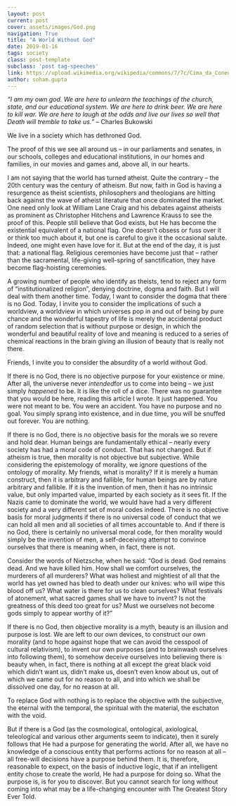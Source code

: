 ```yaml
---
layout: post
current: post
cover: assets/images/God.png
navigation: True
title: "A World Without God"
date: 2019-01-16
tags: society
class: post-template
subclass: 'post tag-speeches'
link: https://upload.wikimedia.org/wikipedia/commons/7/7c/Cima_da_Conegliano%2C_God_the_Father.jpg
author: soham.gupta
---
```

<em> “I am my own god. We are here to unlearn the teachings of the church, state, and our educational system. We are here to drink beer. We are here to kill war. We are here to laugh at the odds and live our lives so well that Death will tremble to take us.”</em> – Charles Bukowski

We live in a society which has dethroned God.

The proof of this we see all around us – in our parliaments and senates, in our schools, colleges and educational institutions, in our homes and families, in our movies and games and, above all, in our hearts.

I am not saying that the world has turned atheist. Quite the contrary – the 20th century was the century of atheism. But now, faith in God is having a resurgence as theist scientists, philosophers and theologians are hitting back against the wave of atheist literature that once dominated the market. One need only look at William Lane Craig and his debates against atheists as prominent as Christopher Hitchens and Lawrence Krauss to see the proof of this. People still believe that God exists, but He has become the existential equivalent of a national flag. One doesn’t obsess or fuss over it or think too much about it, but one is careful to give it the occasional salute. Indeed, one might even have love for it. But at the end of the day, it is just that: a national flag. Religious ceremonies have become just that – rather than the sacramental, life-giving well-spring of sanctification, they have become flag-hoisting ceremonies.

A growing number of people who identify as theists, tend to reject any form of “institutionalized religion”, denying doctrine, dogma and faith. But I will deal with them another time. Today, I want to consider the dogma that there is no God. Today, I invite you to consider the implications of such a worldview, a worldview in which universes pop in and out of being by pure chance and the wonderful tapestry of life is merely the accidental product of random selection that is without purpose or design, in which the wonderful and beautiful reality of love and meaning is reduced to a series of chemical reactions in the brain giving an illusion of beauty that is really not there.

Friends, I invite you to consider the absurdity of a world without God.

If there is no God, there is no objective purpose for your existence or mine. After all, the universe never <i>intended</i>for us to come into being – we just simply <i>happened</i> to be. It is like the roll of a dice. There was no guarantee that you would be here, reading this article I wrote. It just happened. You were not meant to be. You were an accident. You have no purpose and no goal. You simply sprang into existence, and in due time, you will be snuffed out forever. You are nothing.

If there is no God, there is no objective basis for the morals we so revere and hold dear. Human beings are fundamentally ethical – nearly every society has had a moral code of conduct. That has not changed. But if atheism is true, then morality is not objective but subjective. While considering the epistemology of morality, we ignore questions of the ontology of morality. My friends, what is morality? If it is merely a human construct, then it is arbitrary and fallible, for human beings are by nature arbitrary and fallible. If it is the invention of men, then it has no intrinsic value, but only imparted  value, imparted by each society as it sees fit. If the Nazis came to dominate the world, we would have had a very different society and a very different set of moral codes indeed. There is no objective basis for moral judgments if there is no universal code of conduct that we can hold all men and all societies of all times accountable to. And if there is no God, there is certainly no universal moral code, for then morality would simply be the invention of men, a self-deceiving attempt to convince ourselves that there is meaning when, in fact, there is not.

Consider the words of Nietzsche, when he said: “God is dead. God remains dead. And we have killed him. How shall we comfort ourselves, the murderers of all murderers? What was holiest and mightiest of all that the world has yet owned has bled to death under our knives: who will wipe this blood off us? What water is there for us to clean ourselves? What festivals of atonement, what sacred games shall we have to invent? Is not the greatness of this deed too great for us? Must we ourselves not become gods simply to appear worthy of it?”

If there is no God, then objective morality is a myth, beauty is an illusion and purpose is lost. We are left to our own devices, to construct our own morality (and to hope against hope that we can avoid the cesspool of cultural relativism), to invent our own purposes (and to brainwash ourselves into following them), to somehow deceive ourselves into believing there is beauty when, in fact, there is nothing at all except the great black void which didn’t want us, didn’t make us, doesn’t even know about us, out of which we came out for no reason to all, and into which we shall be dissolved one day, for no reason at all.

To replace God with nothing is to replace the objective with the subjective, the eternal with the temporal, the spiritual with the material, the eschaton with the void.

But if there is a God (as the cosmological, ontological, axiological, teleological and various other arguments seem to indicate), then it surely follows that He had a purpose for generating the world. After all, we have no knowledge of a conscious entity that performs actions for no reason at all – all free-will decisions have a purpose behind them. It is, therefore, reasonable to expect, on the basis of inductive logic, that if an intelligent entity chose to create the world, He had a purpose for doing so. What the purpose is, is for you to discover. But you cannot search for long without coming into what may be a life-changing encounter with The Greatest Story Ever Told.
